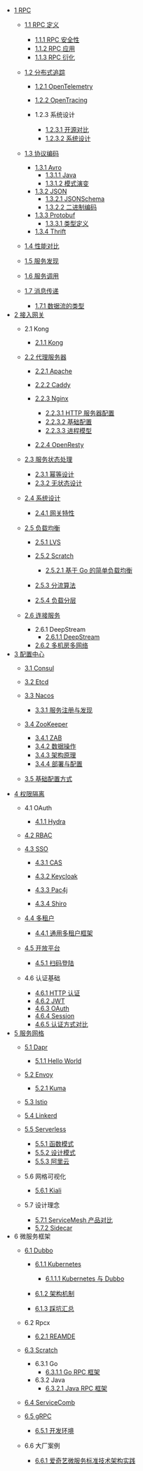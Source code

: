   - [1 RPC](/RPC/README.md)
    - [1.1 RPC 定义](/RPC/RPC%20定义/README.md)
      - [1.1.1 RPC 安全性](/RPC/RPC%20定义/RPC%20安全性.md)
      - [1.1.2 RPC 应用](/RPC/RPC%20定义/RPC%20应用.md)
      - [1.1.3 RPC 衍化](/RPC/RPC%20定义/RPC%20衍化.md)
    - [1.2 分布式追踪](/RPC/分布式追踪/README.md)
      - [1.2.1 OpenTelemetry](/RPC/分布式追踪/OpenTelemetry/README.md)
        
      - [1.2.2 OpenTracing](/RPC/分布式追踪/OpenTracing/README.md)
        
      - 1.2.3 系统设计
        - [1.2.3.1 开源对比](/RPC/分布式追踪/系统设计/开源对比.md)
        - [1.2.3.2 系统设计](/RPC/分布式追踪/系统设计/系统设计.md)
    - [1.3 协议编码](/RPC/协议编码/README.md)
      - [1.3.1 Avro](/RPC/协议编码/Avro/README.md)
        - [1.3.1.1 Java](/RPC/协议编码/Avro/Java.md)
        - [1.3.1.2 模式演变](/RPC/协议编码/Avro/模式演变.md)
      - [1.3.2 JSON](/RPC/协议编码/JSON/README.md)
        - [1.3.2.1 JSONSchema](/RPC/协议编码/JSON/JSONSchema.md)
        - [1.3.2.2 二进制编码](/RPC/协议编码/JSON/二进制编码.md)
      - [1.3.3 Protobuf](/RPC/协议编码/Protobuf/README.md)
        - [1.3.3.1 类型定义](/RPC/协议编码/Protobuf/类型定义.md)
      - [1.3.4 Thrift](/RPC/协议编码/Thrift/README.md)
        
    - [1.4 性能对比](/RPC/性能对比.md)
    - [1.5 服务发现](/RPC/服务发现/README.md)
      
    - [1.6 服务调用](/RPC/服务调用/README.md)
      
    - [1.7 消息传递](/RPC/消息传递/README.md)
      - [1.7.1 数据流的类型](/RPC/消息传递/数据流的类型.md)
  - [2 接入网关](/接入网关/README.md)
    - 2.1 Kong
      - [2.1.1 Kong](/接入网关/Kong/Kong.md)
    - [2.2 代理服务器](/接入网关/代理服务器/README.md)
      - [2.2.1 Apache](/接入网关/代理服务器/Apache/README.md)
        
      - [2.2.2 Caddy](/接入网关/代理服务器/Caddy/README.md)
        
      - [2.2.3 Nginx](/接入网关/代理服务器/Nginx/README.md)
        - [2.2.3.1 HTTP 服务器配置](/接入网关/代理服务器/Nginx/HTTP%20服务器配置.md)
        - [2.2.3.2 基础配置](/接入网关/代理服务器/Nginx/基础配置.md)
        - [2.2.3.3 进程模型](/接入网关/代理服务器/Nginx/进程模型.md)
      - [2.2.4 OpenResty](/接入网关/代理服务器/OpenResty/README.md)
        
    - [2.3 服务状态处理](/接入网关/服务状态处理/README.md)
      - [2.3.1 幂等设计](/接入网关/服务状态处理/幂等设计.md)
      - [2.3.2 无状态设计](/接入网关/服务状态处理/无状态设计.md)
    - [2.4 系统设计](/接入网关/系统设计/README.md)
      - [2.4.1 网关特性](/接入网关/系统设计/网关特性.md)
    - [2.5 负载均衡](/接入网关/负载均衡/README.md)
      - [2.5.1 LVS](/接入网关/负载均衡/LVS/README.md)
        
      - [2.5.2 Scratch](/接入网关/负载均衡/Scratch/README.md)
        - [2.5.2.1 基于 Go 的简单负载均衡](/接入网关/负载均衡/Scratch/基于%20Go%20的简单负载均衡.md)
      - [2.5.3 分流算法](/接入网关/负载均衡/分流算法.md)
      - [2.5.4 负载分层](/接入网关/负载均衡/负载分层.md)
    - [2.6 连接服务](/接入网关/连接服务/README.md)
      - 2.6.1 DeepStream
        - [2.6.1.1 DeepStream](/接入网关/连接服务/DeepStream/DeepStream.md)
      - [2.6.2 多机房多网络](/接入网关/连接服务/多机房多网络.md)
  - [3 配置中心](/配置中心/README.md)
    - [3.1 Consul](/配置中心/Consul/README.md)
      
    - [3.2 Etcd](/配置中心/Etcd/README.md)
      
    - [3.3 Nacos](/配置中心/Nacos/README.md)
      - [3.3.1 服务注册与发现](/配置中心/Nacos/服务注册与发现.md)
    - [3.4 ZooKeeper](/配置中心/ZooKeeper/README.md)
      - [3.4.1 ZAB](/配置中心/ZooKeeper/ZAB.md)
      - [3.4.2 数据操作](/配置中心/ZooKeeper/数据操作.md)
      - [3.4.3 架构原理](/配置中心/ZooKeeper/架构原理.md)
      - [3.4.4 部署与配置](/配置中心/ZooKeeper/部署与配置.md)
    - [3.5 基础配置方式](/配置中心/基础配置方式.md)
  - [4 权限隔离](/权限隔离/README.md)
    - 4.1 OAuth
      - [4.1.1 Hydra](/权限隔离/OAuth/Hydra/README.md)
        
    - [4.2 RBAC](/权限隔离/RBAC/README.md)
      
    - [4.3 SSO](/权限隔离/SSO/README.md)
      - [4.3.1 CAS](/权限隔离/SSO/CAS/README.md)
        
      - [4.3.2 Keycloak](/权限隔离/SSO/Keycloak/README.md)
        
      - [4.3.3 Pac4j](/权限隔离/SSO/Pac4j/README.md)
        
      - [4.3.4 Shiro](/权限隔离/SSO/Shiro/README.md)
        
    - [4.4 多租户](/权限隔离/多租户/README.md)
      - [4.4.1 通用多租户框架](/权限隔离/多租户/通用多租户框架.md)
    - [4.5 开放平台](/权限隔离/开放平台/README.md)
      - [4.5.1 扫码登陆](/权限隔离/开放平台/扫码登陆.md)
    - 4.6 认证基础
      - [4.6.1 HTTP 认证](/权限隔离/认证基础/HTTP%20认证.md)
      - [4.6.2 JWT](/权限隔离/认证基础/JWT.md)
      - [4.6.3 OAuth](/权限隔离/认证基础/OAuth.md)
      - [4.6.4 Session](/权限隔离/认证基础/Session.md)
      - [4.6.5 认证方式对比](/权限隔离/认证基础/认证方式对比.md)
  - [5 服务网格](/服务网格/README.md)
    - [5.1 Dapr](/服务网格/Dapr/README.md)
      - [5.1.1 Hello World](/服务网格/Dapr/Hello%20World.md)
    - [5.2 Envoy](/服务网格/Envoy/README.md)
      - [5.2.1 Kuma](/服务网格/Envoy/Kuma/README.md)
        
    - [5.3 Istio](/服务网格/Istio/README.md)
      
    - [5.4 Linkerd](/服务网格/Linkerd/README.md)
      
    - [5.5 Serverless](/服务网格/Serverless/README.md)
      - [5.5.1 函数模式](/服务网格/Serverless/函数模式.md)
      - [5.5.2 设计模式](/服务网格/Serverless/设计模式.md)
      - [5.5.3 阿里云](/服务网格/Serverless/阿里云.md)
    - 5.6 网格可视化
      - [5.6.1 Kiali](/服务网格/网格可视化/Kiali/README.md)
        
    - 5.7 设计理念
      - [5.7.1 ServiceMesh 产品对比](/服务网格/设计理念/ServiceMesh%20产品对比.md)
      - [5.7.2 Sidecar](/服务网格/设计理念/Sidecar.md)
  - 6 微服务框架
    - [6.1 Dubbo](/微服务框架/Dubbo/README.md)
      - [6.1.1 Kubernetes](/微服务框架/Dubbo/Kubernetes/README.md)
        - [6.1.1.1 Kubernetes 与 Dubbo](/微服务框架/Dubbo/Kubernetes/Kubernetes%20与%20Dubbo.md)
      - [6.1.2 架构机制](/微服务框架/Dubbo/架构机制/README.md)
        
      - [6.1.3 踩坑汇总](/微服务框架/Dubbo/踩坑汇总.md)
    - 6.2 Rpcx
      - [6.2.1 REAMDE](/微服务框架/Rpcx/REAMDE.md)
    - [6.3 Scratch](/微服务框架/Scratch/README.md)
      - 6.3.1 Go
        - [6.3.1.1 Go RPC 框架](/微服务框架/Scratch/Go/Go%20RPC%20框架.md)
      - 6.3.2 Java
        - [6.3.2.1 Java RPC 框架](/微服务框架/Scratch/Java/Java%20RPC%20框架.md)
    - [6.4 ServiceComb](/微服务框架/ServiceComb/README.md)
      
    - [6.5 gRPC](/微服务框架/gRPC/README.md)
      - [6.5.1 开发环境](/微服务框架/gRPC/开发环境.md)
    - 6.6 大厂案例
      - [6.6.1 爱奇艺微服务标准技术架构实践](/微服务框架/大厂案例/爱奇艺微服务标准技术架构实践.md)